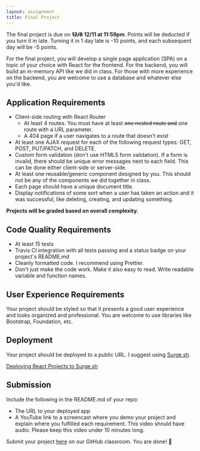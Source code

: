 ```yaml
---
layout: assignment
title: Final Project
---
```


The final project is due on __~~12/8~~ 12/11 at 11:59pm__. Points will be deducted if you turn it in late. Turning it in 1 day late is -10 points, and each subsequent day will be -5 points.

For the final project, you will develop a single page application (SPA) on a topic of your choice with React for the frontend. For the backend, you will build an in-memory API like we did in class. For those with more experience on the backend, you are welcome to use a database and whatever else you'd like.

## Application Requirements

* Client-side routing with React Router
  * At least 4 routes. You must have at least ~~one nested route and~~ one route with a URL parameter.
  * A 404 page if a user navigates to a route that doesn't exist
* At least one AJAX request for each of the following request types: GET, POST, PUT/PATCH, and DELETE.
* Custom form validation (don't use HTML5 form validation). If a form is invalid, there should be unique error messages next to each field. This can be done either client-side or server-side.
* At least one reusable/generic component designed by you. This should not be any of the components we did together in class.
* Each page should have a unique document title.
* Display notifications of some sort when a user has taken an action and it was successful, like deleting, creating, and updating something. 

__Projects will be graded based on overall complexity.__

## Code Quality Requirements

* At least 15 tests
* Travis CI integration with all tests passing and a status badge on your project's README.md
* Cleanly formatted code. I recommend using Prettier. 
* Don't just make the code work. Make it also easy to read. Write readable variable and function names.

## User Experience Requirements

Your project should be styled so that it presents a good user experience and looks organized and professional. You are welcome to use libraries like Bootstrap, Foundation, etc.

## Deployment

Your project should be deployed to a public URL. I suggest using [Surge.sh](https://surge.sh/).

[Deploying React Projects to Surge.sh](/2019/10/17/deploying-react-to-surge.html)

## Submission

Include the following in the README.md of your repo:

* The URL to your deployed app
* A YouTube link to a screencast where you demo your project and explain where you fulfilled each requirement. This video should have audio. Please keep this video under 10 minutes long.

Submit your project [here](https://classroom.github.com/a/0BG6xmuP) on our GitHub classroom. You are done! 👏
